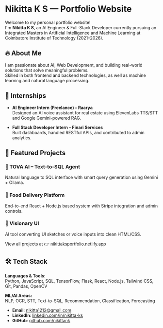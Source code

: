 # Nikitta K S — Portfolio Website

Welcome to my personal portfolio website!  
I'm **Nikitta K S**, an AI Engineer & Full-Stack Developer currently pursuing an Integrated Masters in Artificial Intelligence and Machine Learning at Coimbatore Institute of Technology (2021–2026).

## 🔥 About Me

I am passionate about AI, Web Development, and building real-world solutions that solve meaningful problems.  
Skilled in both frontend and backend technologies, as well as machine learning and natural language processing.

## 💼 Internships

- **AI Engineer Intern (Freelance) – Raarya**  
  Designed an AI voice assistant for real estate using ElevenLabs TTS/STT and Google Gemini-powered RAG.
  
- **Full Stack Developer Intern – Finari Services**  
  Built dashboards, handled RESTful APIs, and contributed to admin analytics.

## 🚀 Featured Projects

### 🔹 TOVA AI – Text-to-SQL Agent  
Natural language to SQL interface with smart query generation using Gemini + Ollama.

### 🔹 Food Delivery Platform  
End-to-end React + Node.js based system with Stripe integration and admin controls.

### 🔹 Visionary UI  
AI tool converting UI sketches or voice inputs into clean HTML/CSS.

View all projects at 👉 [nikittaksportfolio.netlify.app](https://nikittaksportfolio.netlify.app)

## 🛠️ Tech Stack

**Languages & Tools:**  
Python, JavaScript, SQL, TensorFlow, Flask, React, Node.js, Tailwind CSS, Git, Pandas, OpenCV

**ML/AI Areas:**  
NLP, OCR, STT, Text-to-SQL, Recommendation, Classification, Forecasting

- **Email**: nikitta1212@gmail.com  
- **LinkedIn**: [linkedin.com/in/nikitta-ks](https://linkedin.com/in/nikitta-ks)  
- **GitHub**: [github.com/nikittank](https://github.com/nikittank)

